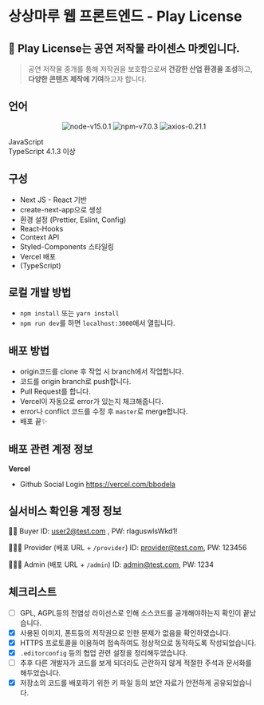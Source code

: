 <!--
웹 프론트엔드용 README 템플릿
-->

# 상상마루 웹 프론트엔드 - Play License

## 🎠️ Play License는 공연 저작물 라이센스 마켓입니다.

<!-- 이 저장소가 어느 프로젝트의 어떤 역할을 하는 저장소인지 적어주세요 -->
<!--
ex)
비트코인은행 고객용 웹 프론트엔드 서버
-->

> 공연 저작물 중개를 통해 저작권을 보호함으로써 **건강한 산업 환경을 조성**하고, **다양한 콘텐츠 제작에 기여**하고자 합니다.

## 언어

<!-- 이 저장소의 코드의 언어와 그 버전, 패키지 매니저 정보를 적어주세요 -->
<!--
ex)
nodejs 12.12 이상
TypeScript 3.5 이상
yarn 1.19.1 이상
-->
<p align="center">
<img alt="node-v15.0.1" src="https://img.shields.io/badge/node-v15.0.1-3f72af" />
<img alt="npm-v7.0.3" src="https://img.shields.io/badge/npm-v7.0.3-aa96da" />
<img alt="axios-0.21.1" src="https://img.shields.io/badge/axios-0.21.1-green.svg" />
</p>

JavaScript<br/>
TypeScript 4.1.3 이상<br/>

## 구성

<!-- 이 저장소의 코드의 전체적인 구성을 적어주세요 -->
<!--
ex)
create-react-app으로 생성됨
React 기반의 소스
TypeScript를 사용했음.
-->
<!--
ex2)
nuxt.js으로 생성됨
Vue 기반의 소스
-->

- Next JS - React 기반
- create-next-app으로 생성
- 환경 설정 (Prettier, Eslint, Config)
- React-Hooks
- Context API
- Styled-Components 스타일링
- Vercel 배포
- (TypeScript)

## 로컬 개발 방법

<!-- 개발자가 해당 소스를 로컬에서 테스트하기 위해 필요한 절차를 적어주세요 -->
<!--
ex)
1. `yarn install`
2. `config.js` 파일을 로컬 환경에 맞게 수정해주세요.
3. `yarn start`를 하면 webpack-dev-server가 기동됩니다
-->

- `npm install` 또는 `yarn install`
- `npm run dev`를 하면 `localhost:3000`에서 열립니다.

## 배포 방법

- origin코드를 clone 후 작업 시 branch에서 작업합니다.
- 코드를 origin branch로 push합니다.
- Pull Request를 합니다.
- Vercel이 자동으로 error가 있는지 체크해줍니다.
- error나 conflict 코드를 수정 후 `master`로 merge합니다.
- 배포 끝✨️

<!-- 개발자가 이 소스를 실서비스에 적용하기 위해 필요한 절차를 적어주세요 -->
<!--
ex1)
1. `ssh ubuntu@aa.bbb.c.ddd` 로 서버에 접속합니다. (비밀번호: xxx)
2. `cd coinbank`
3. `git pull`
4. `yarn build`
5. `sudo systemctl restart nginx`
-->
<!--
ex2)
1. 로컬에서 `docker build --tag xxx/yyy:latest` 해주세요
2. 로컬에서 `docker push xxx/yyy:latest` 해주세요 (비밀번호: xxx)
3. `ssh ubuntu@aa.bbb.c.ddd` 로 서버에 접속합니다. (비밀번호: xxx)
4. `cd coinbank`
3. `docker pull xxx/yyy:latest`
4. `docker-compose up -d`
-->
<!--
ex3)
1. 로컬에서 `docker build --tag xxx/yyy:latest` 해주세요
2. 로컬에서 `docker push xxx/yyy:latest` 해주세요 (비밀번호: xxx)
3. AWS 콘솔에서 ECS로 들어갑니다
4. 새 revisions을 생성합니다
5. 만들어진 revision을 현재 서비스에 반영합니다. (문제 발생시 force deploy에 체크)
-->

## 배포 관련 계정 정보

**Vercel**

- Github Social Login
  https://vercel.com/bbodela

<!-- 배포에 관련해서 필요한 계정 정보를 적어주세요 -->
<!--
ex1)
cafe24
ID: coinbank11
PW: xxxxx
-->
<!--
ex2)
AWS
ID: coinbank11
PW: xxxxx
-->

## 실서비스 확인용 계정 정보

<!-- 본 코드가 배포된 실서비스에서 장애가 있을 시 상황을 확인하기 위해서, 실서비스에 남아있는 테스트용 계정 정보를 적어주세요 -->
<!--
ex)
관리자계정
ID: admindev
PW: xxxxxxxx
-->
🙋🏻 Buyer
ID: user2@test.com , PW: rlaguswlsWkd1!

🧑🏻‍🎨 Provider (배포 URL + `/provider`)
ID: provider@test.com, PW: 123456

🧑🏻‍🔧 Admin (배포 URL + `/admin`)
ID: admin@test.com, PW: 1234

## 체크리스트

<!-- 아래 항목 중 확인이 완료된 부분은 `[x]`로 수정해주세요. -->

- [ ] GPL, AGPL등의 전염성 라이선스로 인해 소스코드를 공개해야하는지 확인이 끝났습니다.
- [x] 사용된 이미지, 폰트등의 저작권으로 인한 문제가 없음을 확인하였습니다.
- [x] HTTPS 프로토콜을 이용하여 접속하여도 정상적으로 동작하도록 작성되었습니다.
- [x] `.editorconfig` 등의 협업 관련 설정을 정리해두었습니다.
- [ ] 추후 다른 개발자가 코드를 보게 되더라도 곤란하지 않게 적절한 주석과 문서화를 해두었습니다.
- [x] 저장소의 코드를 배포하기 위한 키 파일 등의 보안 자료가 안전하게 공유되었습니다.
